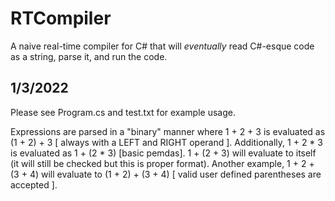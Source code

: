 # RTCompiler
A naive real-time compiler for C# that will *eventually* read C#-esque code as a string, parse it, and run the code.

## 1/3/2022
Please see Program.cs and test.txt for example usage. 

Expressions are parsed in a "binary" manner where 1 + 2 + 3 is evaluated as (1 + 2) + 3 [ always with a LEFT and RIGHT operand ]. Additionally, 1 + 2 * 3 is evaluated as 1 + (2 * 3) [basic pemdas]. 1 + (2 + 3) will evaluate to itself (it will still be checked but this is proper format). Another example, 1 + 2 + (3 + 4) will evaluate to (1 + 2) + (3 + 4) [ valid user defined parentheses are accepted ].
